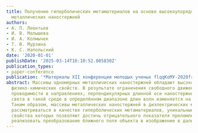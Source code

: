 ```yaml
---
title: Получение гиперболических метаматериалов на основе высокоупорядоченных массивов
  металлических наностержней
authors:
- А. П. Леонтьев
- И. В. Малышева
- И. А. Колмычек
- Т. В. Мурзина
- К. С. Напольский
date: '2020-01-01'
publishDate: '2025-03-14T16:10:52.085830Z'
publication_types:
- paper-conference
publication: '*Материалы XII конференции молодых ученых flqqКоМУ-2020frqq*'
abstract: Массивы одномерных металлических наностержней обладают высокой анизотропией
  физико-химических свойств. В результате ограничения свободного движения электронов
  проводимости в направлениях, перпендикулярных длинной оси наностержней, закон дисперсии
  света в такой среде в определённом диапазоне длин волн изменяется на гиперболический.
  Таким образом, массивы металлических наностержней в диэлектрических матрицах могут
  рассматриваться в качестве гиперболических метаматериалов, уникальные оптические
  свойства которых позволяют достичь отрицательного показателя преломления света и
  реализовать преобразование ближнего поля объекта в изображение в дальнем поле.
---
```

